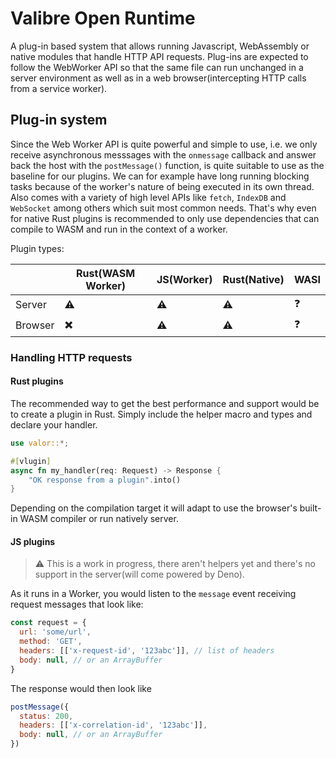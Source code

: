 # Valibre Open Runtime

A plug-in based system that allows running Javascript, WebAssembly or native modules that handle HTTP API requests. Plug-ins are expected to follow the WebWorker API so that the same file can run unchanged in a server environment as well as in a web browser(intercepting HTTP calls from a service worker).

## Plug-in system

Since the Web Worker API is quite powerful and simple to use, i.e. we only receive asynchronous messsages with the `onmessage` callback and answer back the host with the `postMessage()` function, is quite suitable to use as the baseline for our plugins. We can for example have long running blocking tasks because of the worker's nature of being executed in its own thread. Also comes with a variety of high level APIs like `fetch`, `IndexDB` and `WebSocket` among others which suit most common needs. That's why even for native Rust plugins is recommended to only use dependencies that can compile to WASM and run in the context of a worker.

Plugin types:

|        | Rust(WASM Worker) | JS(Worker) | Rust(Native) | WASI |
|--------|-------------------|------------|--------------|------|
| Server | ⚠️ | ⚠️ | ⚠️ | ❓ |
| Browser| ✖️ | ⚠️ | ⚠️ | ❓ |

### Handling HTTP requests

#### Rust plugins

The recommended way to get the best performance and support would be to create a plugin in Rust. Simply include the helper macro and types and declare your handler.

```rust
use valor::*;

#[vlugin]
async fn my_handler(req: Request) -> Response {
    "OK response from a plugin".into()
}
```

Depending on the compilation target it will adapt to use the browser's built-in WASM compiler or run natively server.

#### JS plugins

> ⚠️ This is a work in progress, there aren't helpers yet and there's no support in the server(will come powered by Deno).

As it runs in a Worker, you would listen to the `message` event receiving request messages that look like:

```js
const request = {
  url: 'some/url',
  method: 'GET',
  headers: [['x-request-id', '123abc']], // list of headers
  body: null, // or an ArrayBuffer
}
```
The response would then look like
```js
postMessage({
  status: 200,
  headers: [['x-correlation-id', '123abc']],
  body: null, // or an ArrayBuffer
})
```

